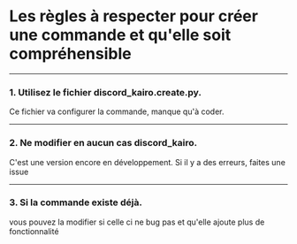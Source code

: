 # Les règles à respecter pour créer une commande et qu'elle soit compréhensible

---

### 1. Utilisez le fichier discord_kairo.create.py.
Ce fichier va configurer la commande, manque qu'à coder.

---

### 2. Ne modifier en aucun cas discord_kairo.
C'est une version encore en développement.
Si il y a des erreurs, faites une issue

---

### 3. Si la commande existe déjà.
vous pouvez la modifier si celle ci ne bug pas et qu'elle ajoute plus de fonctionnalité
